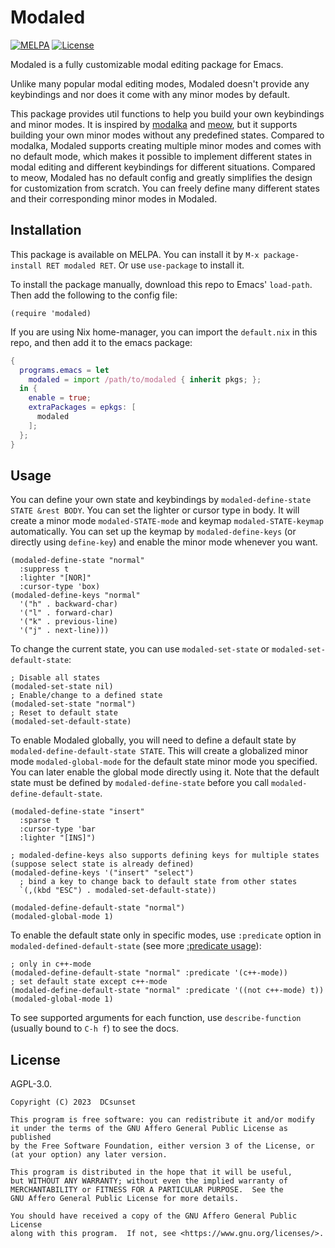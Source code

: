 # Modaled

[![MELPA](https://badgen.net//melpa/v/modaled)](https://hub.docker.com/r/dcsunset/clip-share)
[![License](https://badgen.net/github/license/dcsunset/modaled)](https://github.com/DCsunset/modaled)

Modaled is a fully customizable modal editing package for Emacs.

Unlike many popular modal editing modes,
Modaled doesn't provide any keybindings
and nor does it come with any minor modes by default.

This package provides util functions to help you build your own keybindings and minor modes.
It is inspired by [modalka](https://github.com/mrkkrp/modalka) and [meow](https://github.com/meow-edit/meow),
but it supports building your own minor modes without any predefined states.
Compared to modalka, Modaled supports creating multiple minor modes and comes with no default mode,
which makes it possible to implement different states in modal editing and different keybindings for different situations.
Compared to meow, Modaled has no default config and greatly simplifies the design for customization from scratch.
You can freely define many different states and their corresponding minor modes in Modaled.

## Installation

This package is available on MELPA. You can install it by `M-x package-install RET modaled RET`.
Or use `use-package` to install it.

To install the package manually, download this repo to Emacs' `load-path`.
Then add the following to the config file:

```emacs-lisp
(require 'modaled)
```

If you are using Nix home-manager,
you can import the `default.nix` in this repo,
and then add it to the emacs package:

```nix
{
  programs.emacs = let
    modaled = import /path/to/modaled { inherit pkgs; };
  in {
    enable = true;
    extraPackages = epkgs: [
      modaled
    ];
  };
}
```

## Usage

You can define your own state and keybindings by `modaled-define-state STATE &rest BODY`.
You can set the lighter or cursor type in body.
It will create a minor mode `modaled-STATE-mode` and keymap `modaled-STATE-keymap` automatically.
You can set up the keymap by `modaled-define-keys` (or directly using `define-key`) and enable the minor mode whenever you want.

```emacs-lisp
(modaled-define-state "normal"
  :suppress t
  :lighter "[NOR]"
  :cursor-type 'box)
(modaled-define-keys "normal"
  '("h" . backward-char)
  '("l" . forward-char)
  '("k" . previous-line)
  '("j" . next-line)))
```

To change the current state, you can use `modaled-set-state` or `modaled-set-default-state`:

```emacs-lisp
; Disable all states
(modaled-set-state nil)
; Enable/change to a defined state
(modaled-set-state "normal")
; Reset to default state
(modaled-set-default-state)
```

To enable Modaled globally, you will need to define a default state by `modaled-define-default-state STATE`.
This will create a globalized minor mode `modaled-global-mode` for the default state minor mode you specified.
You can later enable the global mode directly using it.
Note that the default state must be defined by `modaled-define-state` before you call `modaled-define-default-state`.

```emacs-lisp
(modaled-define-state "insert"
  :sparse t
  :cursor-type 'bar
  :lighter "[INS]")

; modaled-define-keys also supports defining keys for multiple states (suppose select state is already defined)
(modaled-define-keys '("insert" "select")
  ; bind a key to change back to default state from other states
  `(,(kbd "ESC") . modaled-set-default-state))

(modaled-define-default-state "normal")
(modaled-global-mode 1)
```

To enable the default state only in specific modes, use `:predicate` option in `modaled-defined-default-state`
(see more [:predicate usage](https://www.gnu.org/software/emacs/manual/html_node/elisp/Defining-Minor-Modes.html#index-define_002dglobalized_002dminor_002dmode)):

```emacs-lisp
; only in c++-mode
(modaled-define-default-state "normal" :predicate '(c++-mode))
; set default state except c++-mode
(modaled-define-default-state "normal" :predicate '((not c++-mode) t))
(modaled-global-mode 1)
```

To see supported arguments for each function, use `describe-function` (usually bound to `C-h f`) to see the docs.

## License

AGPL-3.0.

    Copyright (C) 2023  DCsunset

    This program is free software: you can redistribute it and/or modify
    it under the terms of the GNU Affero General Public License as published
    by the Free Software Foundation, either version 3 of the License, or
    (at your option) any later version.

    This program is distributed in the hope that it will be useful,
    but WITHOUT ANY WARRANTY; without even the implied warranty of
    MERCHANTABILITY or FITNESS FOR A PARTICULAR PURPOSE.  See the
    GNU Affero General Public License for more details.

    You should have received a copy of the GNU Affero General Public License
    along with this program.  If not, see <https://www.gnu.org/licenses/>.
